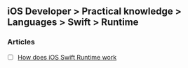 ## iOS Developer > Practical knowledge > Languages > Swift > Runtime

### Articles
- [ ] [How does iOS Swift Runtime work](https://stackoverflow.com/questions/37315295/how-does-ios-swift-runtime-work)


